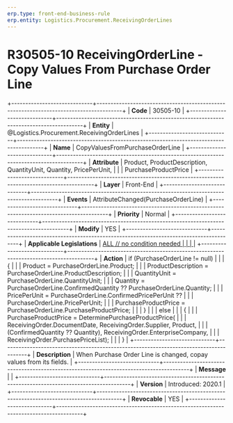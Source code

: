 ```yaml
---
erp.type: front-end-business-rule
erp.entity: Logistics.Procurement.ReceivingOrderLines
---
```


# R30505-10 ReceivingOrderLine - Copy Values From Purchase Order Line
+-----------------------------+---------------------------------------------------------------------------------------+
| **Code**                    | 30505-10                                                                              |
+-----------------------------+---------------------------------------------------------------------------------------+
| **Entity**                  | @Logistics.Procurement.ReceivingOrderLines                                                                    |
+-----------------------------+---------------------------------------------------------------------------------------+
| **Name**                    | CopyValuesFromPurchaseOrderLine                                                       |
+-----------------------------+---------------------------------------------------------------------------------------+
| **Attribute**               | Product, ProductDescription, QuantityUnit, Quantity, PricePerUnit,                    |
|                             | PurchaseProductPrice                                                                  |
+-----------------------------+---------------------------------------------------------------------------------------+
| **Layer**                   | Front-End                                                                             |
+-----------------------------+---------------------------------------------------------------------------------------+
| **Events**                  | AttributeChanged(PurchaseOrderLine)                                                   |
+-----------------------------+---------------------------------------------------------------------------------------+
| **Priority**                | Normal                                                                                |
+-----------------------------+---------------------------------------------------------------------------------------+
| **Modify**                  | YES                                                                                   |
+-----------------------------+---------------------------------------------------------------------------------------+
| **Applicable Legislations** | [ALL // no condition needed                                                           |
|                             | ](https://confluence.erp.net/display/techdoc/Country+Specific+Functionality)          |
+-----------------------------+---------------------------------------------------------------------------------------+
| **Action**                  | if (PurchaseOrderLine != null)                                                        |
|                             | {                                                                                     |
|                             | Product = PurchaseOrderLine.Product;                                                  |
|                             | ProductDescription = PurchaseOrderLine.ProductDescription;                            |
|                             | QuantityUnit = PurchaseOrderLine.QuantityUnit;                                        |
|                             | Quantity = PurchaseOrderLine.ConfirmedQuantity ?? PurchaseOrderLine.Quantity;         |
|                             | PricePerUnit = PurchaseOrderLine.ConfirmedPricePerUnit ??                             |
|                             | PurchaseOrderLine.PricePerUnit;                                                       |
|                             | PurchaseProductPrice = PurchaseOrderLine.PurchaseProductPrice;                        |
|                             | }                                                                                     |
|                             | else                                                                                  |
|                             | {                                                                                     |
|                             | PurchaseProductPrice = DeterminePurchaseProductPrice(                                 |
|                             | ReceivingOrder.DocumentDate, ReceivingOrder.Supplier, Product,                        |
|                             | (ConfirmedQuantity ?? Quantity), ReceivingOrder.EnterpriseCompany,                    |
|                             | ReceivingOrder.PurchasePriceList);                                                    |
|                             | }                                                                                     |
+-----------------------------+---------------------------------------------------------------------------------------+
| **Description**             | When Purchase Order Line is changed, copay values from its fields.                    |
+-----------------------------+---------------------------------------------------------------------------------------+
| **Message**                 |                                                                                       |
+-----------------------------+---------------------------------------------------------------------------------------+
| **Version**                 | Introduced: 2020.1                                                                    |
+-----------------------------+---------------------------------------------------------------------------------------+
| **Revocable**               | YES                                                                                   |
+-----------------------------+---------------------------------------------------------------------------------------+

  

  

  
